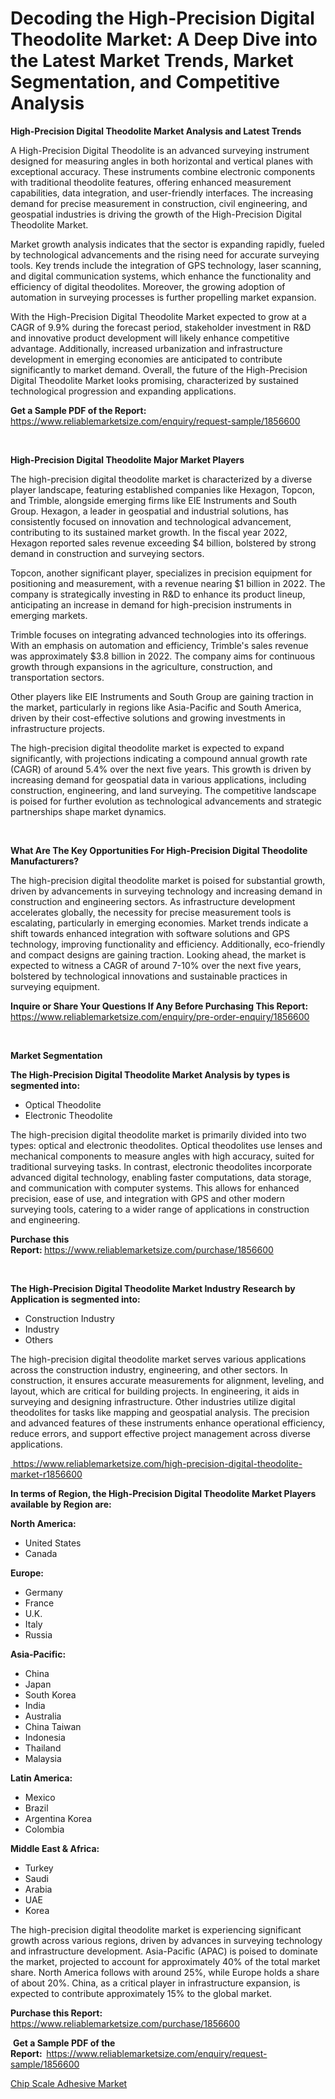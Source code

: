 <p><h1>Decoding the High-Precision Digital Theodolite Market: A Deep Dive into the Latest Market Trends, Market Segmentation, and Competitive Analysis</h1></p><p><strong>High-Precision Digital Theodolite Market Analysis and Latest Trends</strong></p>
<p><p>A High-Precision Digital Theodolite is an advanced surveying instrument designed for measuring angles in both horizontal and vertical planes with exceptional accuracy. These instruments combine electronic components with traditional theodolite features, offering enhanced measurement capabilities, data integration, and user-friendly interfaces. The increasing demand for precise measurement in construction, civil engineering, and geospatial industries is driving the growth of the High-Precision Digital Theodolite Market.</p><p>Market growth analysis indicates that the sector is expanding rapidly, fueled by technological advancements and the rising need for accurate surveying tools. Key trends include the integration of GPS technology, laser scanning, and digital communication systems, which enhance the functionality and efficiency of digital theodolites. Moreover, the growing adoption of automation in surveying processes is further propelling market expansion.</p><p>With the High-Precision Digital Theodolite Market expected to grow at a CAGR of 9.9% during the forecast period, stakeholder investment in R&D and innovative product development will likely enhance competitive advantage. Additionally, increased urbanization and infrastructure development in emerging economies are anticipated to contribute significantly to market demand. Overall, the future of the High-Precision Digital Theodolite Market looks promising, characterized by sustained technological progression and expanding applications.</p></p>
<p><strong>Get a Sample PDF of the Report:&nbsp;</strong> <a href="https://www.reliablemarketsize.com/enquiry/request-sample/1856600?utm_campaign=3226&utm_medium=2&utm_source=Github&utm_content=ia&utm_term=27032025&utm_id=high-precision-digital-theodolite">https://www.reliablemarketsize.com/enquiry/request-sample/1856600</a></p>
<p>&nbsp;</p>
<p><strong>High-Precision Digital Theodolite Major Market Players</strong></p>
<p><p>The high-precision digital theodolite market is characterized by a diverse player landscape, featuring established companies like Hexagon, Topcon, and Trimble, alongside emerging firms like EIE Instruments and South Group. Hexagon, a leader in geospatial and industrial solutions, has consistently focused on innovation and technological advancement, contributing to its sustained market growth. In the fiscal year 2022, Hexagon reported sales revenue exceeding $4 billion, bolstered by strong demand in construction and surveying sectors.</p><p>Topcon, another significant player, specializes in precision equipment for positioning and measurement, with a revenue nearing $1 billion in 2022. The company is strategically investing in R&D to enhance its product lineup, anticipating an increase in demand for high-precision instruments in emerging markets.</p><p>Trimble focuses on integrating advanced technologies into its offerings. With an emphasis on automation and efficiency, Trimble's sales revenue was approximately $3.8 billion in 2022. The company aims for continuous growth through expansions in the agriculture, construction, and transportation sectors.</p><p>Other players like EIE Instruments and South Group are gaining traction in the market, particularly in regions like Asia-Pacific and South America, driven by their cost-effective solutions and growing investments in infrastructure projects.</p><p>The high-precision digital theodolite market is expected to expand significantly, with projections indicating a compound annual growth rate (CAGR) of around 5.4% over the next five years. This growth is driven by increasing demand for geospatial data in various applications, including construction, engineering, and land surveying. The competitive landscape is poised for further evolution as technological advancements and strategic partnerships shape market dynamics.</p></p>
<p>&nbsp;</p>
<p><strong>What Are The Key Opportunities For High-Precision Digital Theodolite Manufacturers?</strong></p>
<p><p>The high-precision digital theodolite market is poised for substantial growth, driven by advancements in surveying technology and increasing demand in construction and engineering sectors. As infrastructure development accelerates globally, the necessity for precise measurement tools is escalating, particularly in emerging economies. Market trends indicate a shift towards enhanced integration with software solutions and GPS technology, improving functionality and efficiency. Additionally, eco-friendly and compact designs are gaining traction. Looking ahead, the market is expected to witness a CAGR of around 7-10% over the next five years, bolstered by technological innovations and sustainable practices in surveying equipment.</p></p>
<p><strong>Inquire or Share Your Questions If Any Before Purchasing This Report:</strong> <a href="https://www.reliablemarketsize.com/enquiry/pre-order-enquiry/1856600?utm_campaign=3226&utm_medium=2&utm_source=Github&utm_content=ia&utm_term=27032025&utm_id=high-precision-digital-theodolite">https://www.reliablemarketsize.com/enquiry/pre-order-enquiry/1856600</a></p>
<p>&nbsp;</p>
<p><strong>Market Segmentation</strong></p>
<p><strong>The High-Precision Digital Theodolite Market Analysis by types is segmented into:</strong></p>
<p><ul><li>Optical Theodolite</li><li>Electronic Theodolite</li></ul></p>
<p><p>The high-precision digital theodolite market is primarily divided into two types: optical and electronic theodolites. Optical theodolites use lenses and mechanical components to measure angles with high accuracy, suited for traditional surveying tasks. In contrast, electronic theodolites incorporate advanced digital technology, enabling faster computations, data storage, and communication with computer systems. This allows for enhanced precision, ease of use, and integration with GPS and other modern surveying tools, catering to a wider range of applications in construction and engineering.</p></p>
<p><strong>Purchase this Report:&nbsp;</strong><a href="https://www.reliablemarketsize.com/purchase/1856600?utm_campaign=3226&utm_medium=2&utm_source=Github&utm_content=ia&utm_term=27032025&utm_id=high-precision-digital-theodolite">https://www.reliablemarketsize.com/purchase/1856600</a></p>
<p>&nbsp;</p>
<p><strong>The High-Precision Digital Theodolite Market Industry Research by Application is segmented into:</strong></p>
<p><ul><li>Construction Industry</li><li>Industry</li><li>Others</li></ul></p>
<p><p>The high-precision digital theodolite market serves various applications across the construction industry, engineering, and other sectors. In construction, it ensures accurate measurements for alignment, leveling, and layout, which are critical for building projects. In engineering, it aids in surveying and designing infrastructure. Other industries utilize digital theodolites for tasks like mapping and geospatial analysis. The precision and advanced features of these instruments enhance operational efficiency, reduce errors, and support effective project management across diverse applications.</p></p>
<p><a href="https://www.reliablemarketsize.com/high-precision-digital-theodolite-market-r1856600?utm_campaign=3226&utm_medium=2&utm_source=Github&utm_content=ia&utm_term=27032025&utm_id=high-precision-digital-theodolite">&nbsp;https://www.reliablemarketsize.com/high-precision-digital-theodolite-market-r1856600</a></p>
<p><strong>In terms of Region, the High-Precision Digital Theodolite Market Players available by Region are:</strong></p>
<p>
    <p> <strong> North America: </strong>
        <ul>
            <li>United States</li>
            <li>Canada</li>
        </ul>
        </p> 
    <p> <strong> Europe: </strong>
        <ul>
            <li>Germany</li>
            <li>France</li>
            <li>U.K.</li>
            <li>Italy</li>
            <li>Russia</li>
        </ul>
        </p> 
    <p> <strong> Asia-Pacific: </strong>
        <ul>
            <li>China</li>
            <li>Japan</li>
            <li>South Korea</li>
            <li>India</li>
            <li>Australia</li>
            <li>China Taiwan</li>
            <li>Indonesia</li>
            <li>Thailand</li>
            <li>Malaysia</li>
        </ul>
        </p> 
    <p> <strong> Latin America: </strong>
        <ul>
            <li>Mexico</li>
            <li>Brazil</li>
            <li>Argentina Korea</li>
            <li>Colombia</li>
        </ul>
        </p> 
    <p> <strong> Middle East & Africa: </strong>
        <ul>
            <li>Turkey</li>
            <li>Saudi</li>
            <li>Arabia</li>
            <li>UAE</li>
            <li>Korea</li>
        </ul>
    </p>
    </p>
<p><p>The high-precision digital theodolite market is experiencing significant growth across various regions, driven by advances in surveying technology and infrastructure development. Asia-Pacific (APAC) is poised to dominate the market, projected to account for approximately 40% of the total market share. North America follows with around 25%, while Europe holds a share of about 20%. China, as a critical player in infrastructure expansion, is expected to contribute approximately 15% to the global market.</p></p>
<p><strong>Purchase this Report: </strong><a href="https://www.reliablemarketsize.com/purchase/1856600?utm_campaign=3226&utm_medium=2&utm_source=Github&utm_content=ia&utm_term=27032025&utm_id=high-precision-digital-theodolite">https://www.reliablemarketsize.com/purchase/1856600</a></p>
<p>&nbsp;<strong>Get a Sample PDF of the Report:&nbsp;&nbsp;</strong><a href="https://www.reliablemarketsize.com/enquiry/request-sample/1856600?utm_campaign=3226&utm_medium=2&utm_source=Github&utm_content=ia&utm_term=27032025&utm_id=high-precision-digital-theodolite">https://www.reliablemarketsize.com/enquiry/request-sample/1856600</a></p>
<p><strong></strong></p>
<p><p><a href="https://github.com/huelarnzeba29/Market-Research-Report-List-1/blob/main/chip-scale-adhesive-market.md?utm_campaign=3226&utm_medium=2&utm_source=Github&utm_content=ia&utm_term=27032025&utm_id=high-precision-digital-theodolite">Chip Scale Adhesive Market</a></p></p>